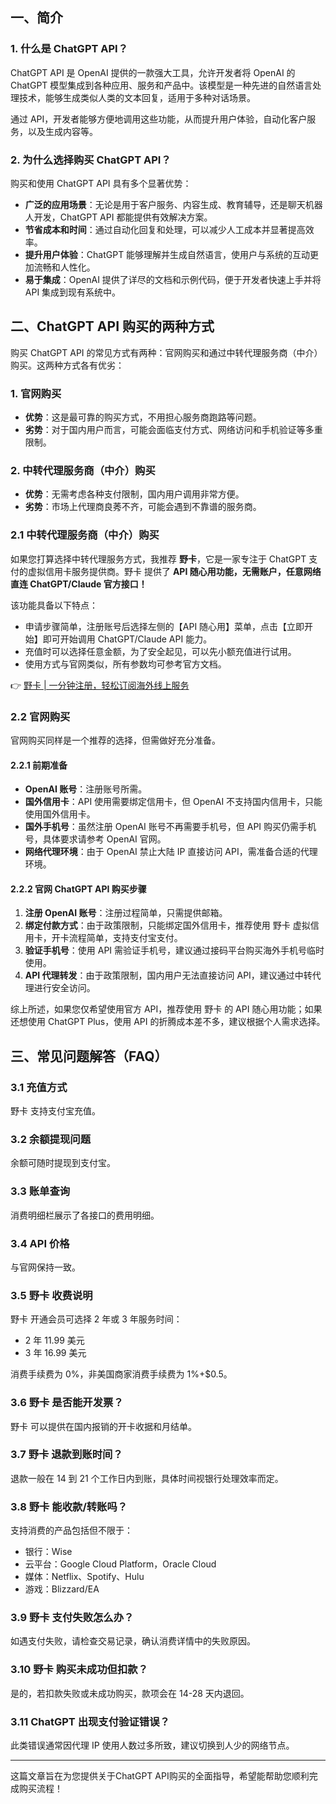 ## 一、简介

### 1. 什么是 ChatGPT API？

ChatGPT API 是 OpenAI 提供的一款强大工具，允许开发者将 OpenAI 的 ChatGPT 模型集成到各种应用、服务和产品中。该模型是一种先进的自然语言处理技术，能够生成类似人类的文本回复，适用于多种对话场景。

通过 API，开发者能够方便地调用这些功能，从而提升用户体验，自动化客户服务，以及生成内容等。

### 2. 为什么选择购买 ChatGPT API？

购买和使用 ChatGPT API 具有多个显著优势：

- **广泛的应用场景**：无论是用于客户服务、内容生成、教育辅导，还是聊天机器人开发，ChatGPT API 都能提供有效解决方案。
- **节省成本和时间**：通过自动化回复和处理，可以减少人工成本并显著提高效率。
- **提升用户体验**：ChatGPT 能够理解并生成自然语言，使用户与系统的互动更加流畅和人性化。
- **易于集成**：OpenAI 提供了详尽的文档和示例代码，便于开发者快速上手并将 API 集成到现有系统中。

## 二、ChatGPT API 购买的两种方式

购买 ChatGPT API 的常见方式有两种：官网购买和通过中转代理服务商（中介）购买。这两种方式各有优劣：

### 1. 官网购买

- **优势**：这是最可靠的购买方式，不用担心服务商跑路等问题。
- **劣势**：对于国内用户而言，可能会面临支付方式、网络访问和手机验证等多重限制。

### 2. 中转代理服务商（中介）购买

- **优势**：无需考虑各种支付限制，国内用户调用非常方便。
- **劣势**：市场上代理商良莠不齐，可能会遇到不靠谱的服务商。

### 2.1 中转代理服务商（中介）购买

如果您打算选择中转代理服务方式，我推荐 **野卡**，它是一家专注于 ChatGPT 支付的虚拟信用卡服务提供商。野卡 提供了 **API 随心用功能，无需账户，任意网络直连 ChatGPT/Claude 官方接口！**

该功能具备以下特点：
- 申请步骤简单，注册账号后选择左侧的【API 随心用】菜单，点击【立即开始】即可开始调用 ChatGPT/Claude API 能力。
- 充值时可以选择任意金额，为了安全起见，可以先小额充值进行试用。
- 使用方式与官网类似，所有参数均可参考官方文档。

👉 [野卡 | 一分钟注册，轻松订阅海外线上服务](https://bit.ly/bewildcard)

### 2.2 官网购买

官网购买同样是一个推荐的选择，但需做好充分准备。

#### 2.2.1 前期准备

- **OpenAI 账号**：注册账号所需。
- **国外信用卡**：API 使用需要绑定信用卡，但 OpenAI 不支持国内信用卡，只能使用国外信用卡。
- **国外手机号**：虽然注册 OpenAI 账号不再需要手机号，但 API 购买仍需手机号，具体要求请参考 OpenAI 官网。
- **网络代理环境**：由于 OpenAI 禁止大陆 IP 直接访问 API，需准备合适的代理环境。

#### 2.2.2 官网 ChatGPT API 购买步骤

1. **注册 OpenAI 账号**：注册过程简单，只需提供邮箱。
2. **绑定付款方式**：由于政策限制，只能绑定国外信用卡，推荐使用 野卡 虚拟信用卡，开卡流程简单，支持支付宝支付。
3. **验证手机号**：使用 API 需验证手机号，建议通过接码平台购买海外手机号临时使用。
4. **API 代理转发**：由于政策限制，国内用户无法直接访问 API，建议通过中转代理进行安全访问。

综上所述，如果您仅希望使用官方 API，推荐使用 野卡 的 API 随心用功能；如果还想使用 ChatGPT Plus，使用 API 的折腾成本差不多，建议根据个人需求选择。

## 三、常见问题解答（FAQ）

### 3.1 充值方式

野卡 支持支付宝充值。

### 3.2 余额提现问题

余额可随时提现到支付宝。

### 3.3 账单查询

消费明细栏展示了各接口的费用明细。

### 3.4 API 价格

与官网保持一致。

### 3.5 野卡 收费说明

野卡 开通会员可选择 2 年或 3 年服务时间：

- 2 年 11.99 美元
- 3 年 16.99 美元

消费手续费为 0%，非美国商家消费手续费为 1%+$0.5。

### 3.6 野卡 是否能开发票？

野卡 可以提供在国内报销的开卡收据和月结单。

### 3.7 野卡 退款到账时间？

退款一般在 14 到 21 个工作日内到账，具体时间视银行处理效率而定。

### 3.8 野卡 能收款/转账吗？

支持消费的产品包括但不限于：

- 银行：Wise
- 云平台：Google Cloud Platform，Oracle Cloud
- 媒体：Netflix、Spotify、Hulu
- 游戏：Blizzard/EA

### 3.9 野卡 支付失败怎么办？

如遇支付失败，请检查交易记录，确认消费详情中的失败原因。

### 3.10 野卡 购买未成功但扣款？

是的，若扣款失败或未成功购买，款项会在 14-28 天内退回。

### 3.11 ChatGPT 出现支付验证错误？

此类错误通常因代理 IP 使用人数过多所致，建议切换到人少的网络节点。

--- 

这篇文章旨在为您提供关于ChatGPT API购买的全面指导，希望能帮助您顺利完成购买流程！